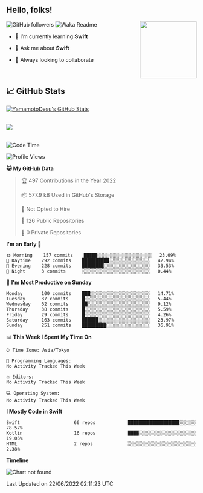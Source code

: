 ## Hello, folks! 

<p>
<img align="right" src="https://media.giphy.com/media/26ufdb3cYKwbRtYVW/giphy.gif" style="max-width:100%;" height="150px">
 
![GitHub followers](https://img.shields.io/github/followers/YamamotoDesu?label=Follow&style=social)
![Waka Readme](https://github.com/YamamotoDesu/YamamotoDesu/workflows/Waka%20Readme/badge.svg)
 
- 🌱 I’m currently learning **Swift**  
 
- 💬 Ask me about **Swift**  
 
- 👯 Always looking to collaborate
</p>
<br>

## &#x1f4c8; GitHub Stats
<a href="https://github.com/YamamotoDesu/YamamotoDesu">
  <img align="center" src="https://github-readme-stats.vercel.app/api?username=YamamotoDesu&show_icons=true&line_height=27&count_private=true&title_color=ffffff&text_color=c9cacc&icon_color=2bbc8a&bg_color=1d1f21&hide=contribs,prs&show_icons=true" alt="YamamotoDesu's GitHub Stats" /><br><br>
</a>

![](https://github-profile-summary-cards.vercel.app/api/cards/profile-details?username=YamamotoDesu&theme=vue)
<br><br>

<!--START_SECTION:waka-->
![Code Time](http://img.shields.io/badge/Code%20Time-0%20secs-blue)

![Profile Views](http://img.shields.io/badge/Profile%20Views-2-blue)

**🐱 My GitHub Data** 

> 🏆 497 Contributions in the Year 2022
 > 
> 📦 577.9 kB Used in GitHub's Storage 
 > 
> 🚫 Not Opted to Hire
 > 
> 📜 126 Public Repositories 
 > 
> 🔑 0 Private Repositories  
 > 
**I'm an Early 🐤** 

```text
🌞 Morning    157 commits    █████░░░░░░░░░░░░░░░░░░░░   23.09% 
🌆 Daytime    292 commits    ██████████░░░░░░░░░░░░░░░   42.94% 
🌃 Evening    228 commits    ████████░░░░░░░░░░░░░░░░░   33.53% 
🌙 Night      3 commits      ░░░░░░░░░░░░░░░░░░░░░░░░░   0.44%

```
📅 **I'm Most Productive on Sunday** 

```text
Monday       100 commits    ███░░░░░░░░░░░░░░░░░░░░░░   14.71% 
Tuesday      37 commits     █░░░░░░░░░░░░░░░░░░░░░░░░   5.44% 
Wednesday    62 commits     ██░░░░░░░░░░░░░░░░░░░░░░░   9.12% 
Thursday     38 commits     █░░░░░░░░░░░░░░░░░░░░░░░░   5.59% 
Friday       29 commits     █░░░░░░░░░░░░░░░░░░░░░░░░   4.26% 
Saturday     163 commits    ██████░░░░░░░░░░░░░░░░░░░   23.97% 
Sunday       251 commits    █████████░░░░░░░░░░░░░░░░   36.91%

```


📊 **This Week I Spent My Time On** 

```text
⌚︎ Time Zone: Asia/Tokyo

💬 Programming Languages: 
No Activity Tracked This Week

🔥 Editors: 
No Activity Tracked This Week

💻 Operating System: 
No Activity Tracked This Week

```

**I Mostly Code in Swift** 

```text
Swift                    66 repos            ███████████████████░░░░░░   78.57% 
Kotlin                   16 repos            ████░░░░░░░░░░░░░░░░░░░░░   19.05% 
HTML                     2 repos             ░░░░░░░░░░░░░░░░░░░░░░░░░   2.38%

```


**Timeline**

![Chart not found](https://raw.githubusercontent.com/YamamotoDesu/YamamotoDesu/main/charts/bar_graph.png) 


 Last Updated on 22/06/2022 02:11:23 UTC
<!--END_SECTION:waka-->


